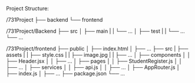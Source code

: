 Project Structure:

/731Project
├── backend
└── frontend

/731Project/Backend
  ├── src
  │   ├── main
  |   |     └── ...
  │   ├── test
  |   |     └── ...
  └── ...

/731Project/frontend
  ├── public
  │   ├── index.html
  │   ├── ...
  ├── src
  |   ├── assets
  |   |   ├── style.css
  |   |   ├── image.jpg
  |   |   ├── ...
  │   ├── components
  │   │   ├── Header.jsx
  │   │   ├── ...
  │   ├── pages
  │   │   ├── StudentRegister.js
  │   │   ├── ...
  │   ├── services
  │   │   ├── api.js
  │   │   ├── ...
  │   ├── AppRouter.js
  │   ├── index.js
  │   ├── ...
  ├── package.json
  └── ...